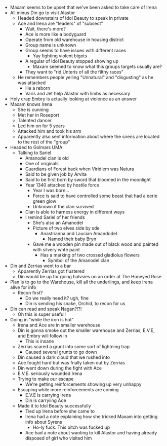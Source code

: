 * Maxam seems to be upset that we've been asked to take care of Irena
* All minus Din go to visit Alastor
  * Headed downstairs of Idol Beauty to speak in private
  * Ace and Irena are "leaders"  of "subsect"
    * Wait, there's more?
    * Ace is more like a bodyguard
    * Operate from old warehouse in housing district
    * Group name is unknown
    * Group seems to have issues with different races
      * Yay fighting violent bigots
    * A regular of Idol Beauty stopped showing up
      * Maxam seemed to know what this groups targets usually are?
    * They want to "rid Unteris of all the filthy races"
  * He remembers people yelling "Unnatural" and "disgusting" as he was attacked
    * He a reborn
    * Varis and Jet help Alastor with limbs as necessary
* Holy crap Embry is actually looking at violence as an answer
* Maxam knows Irena
  * She is cunning
  * Met her in Roseport
  * Talented dancer
  * Led him on for 5 years
  * Attacked him and took his arm
  * Apparently also sent information about where the sirens are located to the rest of the "group"
* Headed to Golmars UMA
  * Talking to Sariel
    * Amanodel clan is old
    * One of originals
    * Guardians of Forest back when Viridiem was Natura
    * Said to be given job by Arvita
    * Said to be first born by sword that bloomed in the moonlight
    * Year 1340 attacked by hostile force
      * Year I was born...
      * Force is said to have controlled some beast that had a eerie green glow
      * Unknown if the clan survived
    * Clan is able to harness energy in different ways
    * I remind Sariel of her friends
      * She's also an Amanodel
      * Picture of two elves side by sde
        * Anastrianna and Laucian Amandodel
          * Named their baby Bryn
      * Gave me a wooden pin made out of black wood and painted with silvery whte paint
        * Has a marking of two crossed gladiolus flowers
          * Symbol of the Amanodel clan
* Din and Zerrias went to a bar
  * Apparently Zerrias got flustered
  * Din would be up for going halvsies on an order at The Honeyed Rose
* Plan is to go to the Warehouse, kill all the underlings, and keep Irena alive for info
  * Recon first?
    * Do we really need it? ugh, fine
    * Din is sending his snake, Orchid, to recon for us
* Din can read and speak Nagan?!?!
  * Oh this is super useful!
* Going in "while the iron is hot"
  * Irena and Ace are in smaller warehouse
  * Din is gonna smoke out the smaller warehouse and Zerrias, E.V.E, and Embry will follow in
    * This is insane
  * Zerrias scared a grunt into some sort of lightning trap
    * Caused several grunts to go down
  * Din caused a dark cloud that we rushed into
  * Ace fought hard but was fnally taken out by Zerrias
  * Din went down during the fight with Ace
  * E.V.E. seriously wounded Irena
  * Trying to make our escape
    * We're getting reinforcements showing up very unhappy
  * Escaping while more reinforcements are coming
    * E.V.E is carrying Irena
    * Din is carryiing Ace
  * Made it to Idol Beauty successfully
    * Tied up Irena before she came to
    * Irena had a note explaining how she tricked Maxam into getting info about Syrens
      * Ho-ly fuck. This bitch was fucked up
    * Ace had a note about wanting to kill Alastor and having already disposed of girl who visited him
    